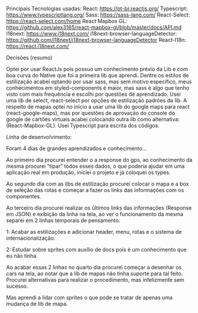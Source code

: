 Principais Tecnologias usadas:
React: https://pt-br.reactjs.org/
Typescript: https://www.typescriptlang.org/
Sass: https://sass-lang.com/
React-Select: https://react-select.com/home
React Mapbox GL:  https://github.com/alex3165/react-mapbox-gl/blob/master/docs/API.md
I18next:  https://www.i18next.com/
i18next-browser-languageDetector: https://github.com/i18next/i18next-browser-languageDetector
React-I18n: https://react.i18next.com/


Decisões (resumo)

Optei por usar ReactJs pois possuo um conhecimento prévio da Lib e com boa curva do Native que foi a primeira lib que aprendi. Dentre os estilos de estilização acabei optando por usar sass, mas sem motivo especifico, meus conhecimentos em styled-components é maior, mas sass é algo que tenho visto com mais frequência e escolhi por questões de aprendizado. Usei uma lib de select, react-select por opções de estilização padrões da lib. A respeito de mapas optei no início a usar uma lib do google maps para react (react-google-maps), mas por questões de aprovação do console do google de cartões virtuais acabei colocando outra lib como alternativa: (React-Mapbox-GL). Usei Typescript para escrita dos códigos.


Linha de desenvolvimento:

Foram 4 dias de grandes aprendizados e conhecimento...

Ao primeiro dia procurei entender o a response do gps, ao conhecimento da mesma procurei “tipar” todos esses dados, o que poderia ajudar em uma aplicação real em produção, iniciei o projeto e já coloquei os types.

Ao segundo dia com as libs de estilização procurei colocar o mapa e a box de seleção das rotas e começar a fazer os links das informações com os componentes.

Ao terceiro dia procurei realizar os últimos links das informações (Response em JSON) e exibição da linha na tela, ao ver o funcionamento da mesma separei em 2 linhas temporais de pensamento.

1: Acabar as estilizações e adicionar header, menu, rotas e o sistema de internacionalização.

2: Estudar sobre sprites com auxílio de docs pois é um conhecimento que eu não tinha.


Ao acabar essas 2 linhas no quarto dia procurei começar a desenhar os cars na tela, ao notar que a lib de mapas não tinha suporte para tal feito. Procurei alternativas para realizar o procedimento, mas infelizmente sem sucesso.

Mas aprendi a lidar com sprites o que pode se tratar de apenas uma mudança de lib de mapa.
